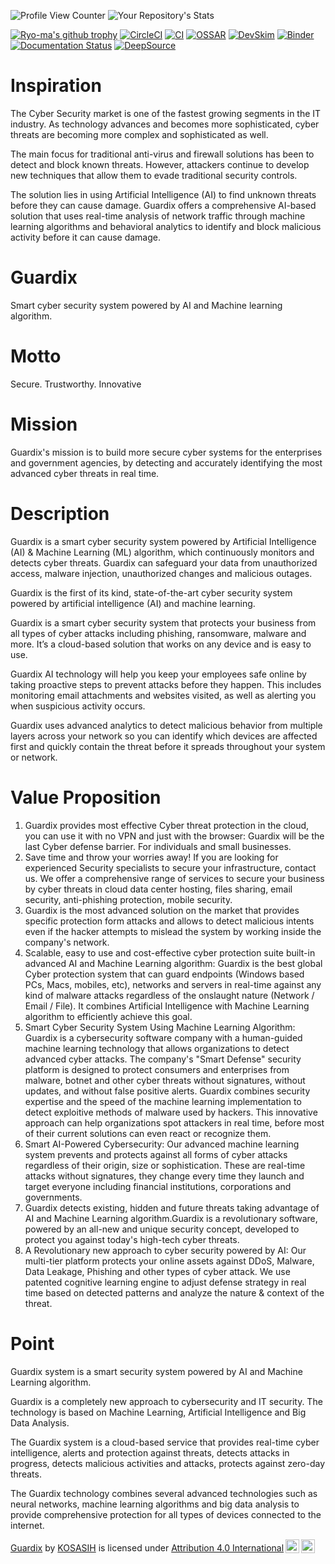 ![Profile View Counter](https://komarev.com/ghpvc/?username=KOSASIH)
![Your Repository's Stats](https://github-readme-stats.vercel.app/api?username=KOSASIH&show_icons=true)

[![Ryo-ma's github trophy](https://github-profile-trophy.vercel.app/?username=KOSASIH&row=1)](https://github.com/KOSASIH/github-profile-trophy)
[![CircleCI](https://dl.circleci.com/status-badge/img/gh/KOSASIH/Guardix/tree/main.svg?style=svg)](https://dl.circleci.com/status-badge/redirect/gh/KOSASIH/Guardix/tree/main)
[![CI](https://github.com/KOSASIH/Guardix/actions/workflows/blank.yml/badge.svg)](https://github.com/KOSASIH/Guardix/actions/workflows/blank.yml)
[![OSSAR](https://github.com/KOSASIH/Guardix/actions/workflows/ossar.yml/badge.svg)](https://github.com/KOSASIH/Guardix/actions/workflows/ossar.yml)
[![DevSkim](https://github.com/KOSASIH/Guardix/actions/workflows/devskim.yml/badge.svg)](https://github.com/KOSASIH/Guardix/actions/workflows/devskim.yml)
[![Binder](https://mybinder.org/badge_logo.svg)](https://mybinder.org/v2/gh/KOSASIH/Guardix/main?labpath=README.md)
[![Documentation Status](https://readthedocs.org/projects/guardix/badge/?version=latest)](https://guardix.readthedocs.io/en/latest/?badge=latest)
[![DeepSource](https://deepsource.io/gh/KOSASIH/Guardix.svg/?label=active+issues&show_trend=true&token=23sdfg1U0SGqB7cKtmwHFr62)](https://deepsource.io/gh/KOSASIH/Guardix/?ref=repository-badge)

# Inspiration

The Cyber Security market is one of the fastest growing segments in the IT industry. As technology advances and becomes more sophisticated, cyber threats are becoming more complex and sophisticated as well.

The main focus for traditional anti-virus and firewall solutions has been to detect and block known threats. However, attackers continue to develop new techniques that allow them to evade traditional security controls.

The solution lies in using Artificial Intelligence (AI) to find unknown threats before they can cause damage. Guardix offers a comprehensive AI-based solution that uses real-time analysis of network traffic through machine learning algorithms and behavioral analytics to identify and block malicious activity before it can cause damage.

# Guardix

Smart cyber security system powered by AI and Machine learning algorithm.

# Motto

Secure. Trustworthy. Innovative

# Mission

Guardix's mission is to build more secure cyber systems for the enterprises and government agencies, by detecting and accurately identifying the most advanced cyber threats in real time.

# Description

Guardix is a smart cyber security system powered by Artificial Intelligence (AI) & Machine Learning (ML) algorithm, which continuously monitors and detects cyber threats. Guardix can safeguard your data from unauthorized access, malware injection, unauthorized changes and malicious outages.

Guardix is the first of its kind, state-of-the-art cyber security system powered by artificial intelligence (AI) and machine learning.

Guardix is a smart cyber security system that protects your business from all types of cyber attacks including phishing, ransomware, malware and more. It’s a cloud-based solution that works on any device and is easy to use.

Guardix AI technology will help you keep your employees safe online by taking proactive steps to prevent attacks before they happen. This includes monitoring email attachments and websites visited, as well as alerting you when suspicious activity occurs.

Guardix uses advanced analytics to detect malicious behavior from multiple layers across your network so you can identify which devices are affected first and quickly contain the threat before it spreads throughout your system or network.

# Value Proposition

1. Guardix provides most effective Cyber threat protection in the cloud, you can use it with no VPN and just with the browser: Guardix will be the last Cyber defense barrier. For individuals and small businesses.
2. Save time and throw your worries away! If you are looking for experienced Security specialists to secure your infrastructure, contact us. We offer a comprehensive range of services to secure your business by cyber threats in cloud data center hosting, files sharing, email security, anti-phishing protection, mobile security.
3. Guardix is the most advanced solution on the market that provides specific protection form attacks and allows to detect malicious intents even if the hacker attempts to mislead the system by working inside the company's network.
4. Scalable, easy to use and cost-effective cyber protection suite built-in advanced AI and Machine Learning algorithm: Guardix is the best global Cyber protection system that can guard endpoints (Windows based PCs, Macs, mobiles, etc), networks and servers in real-time against any kind of malware attacks regardless of the onslaught nature (Network / Email / File). It combines Artificial Intelligence with Machine Learning algorithm to efficiently achieve this goal.
5. Smart Cyber Security System Using Machine Learning Algorithm: Guardix is a cybersecurity software company with a human-guided machine learning technology that allows organizations to detect advanced cyber attacks. The company's "Smart Defense" security platform is designed to protect consumers and enterprises from malware, botnet and other cyber threats without signatures, without updates, and without false positive alerts. Guardix combines security expertise and the speed of the machine learning implementation to detect exploitive methods of malware used by hackers. This innovative approach can help organizations spot attackers in real time, before most of their current solutions can even react or recognize them.
6. Smart AI-Powered Cybersecurity: Our advanced machine learning system prevents and protects against all forms of cyber attacks regardless of their origin, size or sophistication. These are real-time attacks without signatures, they change every time they launch and target everyone including financial institutions, corporations and governments.
7. Guardix detects existing, hidden and future threats taking advantage of AI and Machine Learning algorithm.Guardix is a revolutionary software, powered by an all-new and unique security concept, developed to protect you against today's high-tech cyber threats.
8. A Revolutionary new approach to cyber security powered by AI: Our multi-tier platform protects your online assets against DDoS, Malware, Data Leakage, Phishing and other types of cyber attack. We use patented cognitive learning engine to adjust defense strategy in real time based on detected patterns and analyze the nature & context of the threat.

# Point

Guardix system is a smart security system powered by AI and Machine Learning algorithm.

Guardix is a completely new approach to cybersecurity and IT security. The technology is based on Machine Learning, Artificial Intelligence and Big Data Analysis.

The Guardix system is a cloud-based service that provides real-time cyber intelligence, alerts and protection against threats, detects attacks in progress, detects malicious activities and attacks, protects against zero-day threats.

The Guardix technology combines several advanced technologies such as neural networks, machine learning algorithms and big data analysis to provide comprehensive protection for all types of devices connected to the internet.

<p xmlns:cc="http://creativecommons.org/ns#" xmlns:dct="http://purl.org/dc/terms/"><a property="dct:title" rel="cc:attributionURL" href="https://github.com/KOSASIH/Guardix">Guardix</a> by <a rel="cc:attributionURL dct:creator" property="cc:attributionName" href="https://github.com/KOSASIH/Guardix">KOSASIH</a> is licensed under <a href="http://creativecommons.org/licenses/by/4.0/?ref=chooser-v1" target="_blank" rel="license noopener noreferrer" style="display:inline-block;">Attribution 4.0 International<img style="height:22px!important;margin-left:3px;vertical-align:text-bottom;" src="https://mirrors.creativecommons.org/presskit/icons/cc.svg?ref=chooser-v1"><img style="height:22px!important;margin-left:3px;vertical-align:text-bottom;" src="https://mirrors.creativecommons.org/presskit/icons/by.svg?ref=chooser-v1"></a></p>
